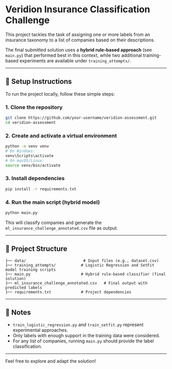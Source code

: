 # Veridion Insurance Classification Challenge

This project tackles the task of assigning one or more labels from an insurance taxonomy to a list of companies based on their descriptions.

The final submitted solution uses a **hybrid rule-based approach** (see `main.py`) that performed best in this context, while two additional training-based experiments are available under `training_attempts/`.

---

## 🔧 Setup Instructions

To run the project locally, follow these simple steps:

### 1. Clone the repository
```bash
git clone https://github.com/your-username/veridion-assessment.git
cd veridion-assessment
```

### 2. Create and activate a virtual environment
```bash
python -m venv venv
# On Windows:
venv\Scripts\activate
# On macOS/Linux:
source venv/bin/activate
```

### 3. Install dependencies
```bash
pip install -r requirements.txt
```

### 4. Run the main script (hybrid model)
```bash
python main.py
```

This will classify companies and generate the `ml_insurance_challenge_annotated.csv` file as output.

---

## 📁 Project Structure
```
├── data/                         # Input files (e.g., dataset.csv)
├── training_attempts/           # Logistic Regression and SetFit model training scripts
├── main.py                      # Hybrid rule-based classifier (final solution)
├── ml_insurance_challenge_annotated.csv   # Final output with predicted labels
├── requirements.txt             # Project dependencies
```

---

## 💬 Notes
- `train_logistic_regression.py` and `train_setfit.py` represent experimental approaches.
- Only labels with enough support in the training data were considered.
- For any list of companies, running `main.py` should provide the label classification.

---

Feel free to explore and adapt the solution!
